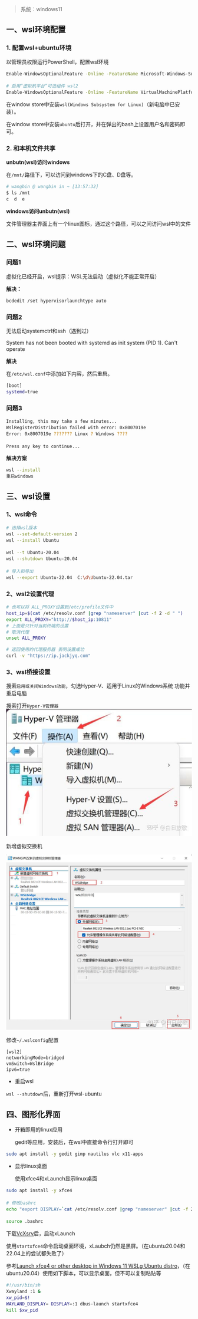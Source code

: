 > 系统：windows11

## 一、wsl环境配置

### 1. 配置wsl+ubuntu环境

以管理员权限运行PowerShell，配置wsl环境

```bash
Enable-WindowsOptionalFeature -Online -FeatureName Microsoft-Windows-Subsystem-Linux

# 启用“虚拟机平台”可选组件 wsl2
Enable-WindowsOptionalFeature -Online -FeatureName VirtualMachinePlatform
```

在window store中安装```wsl(Windows Subsystem for Linux)```（新电脑中已安装）。

在window store中安装```ubuntu```后打开，并在弹出的bash上设置用户名和密码即可。

### 2. 和本机文件共享

**unbutn(wsl)访问windows**

在```/mnt/```路径下，可以访问到windows下的C盘、D盘等。

```bash
# wangbin @ wangbin in ~ [13:57:32]
$ ls /mnt
c  d  e
```

**windows访问unbutn(wsl)**

文件管理器主界面上有一个linux图标，通过这个路径，可以之间访问wsl中的文件

## 二、wsl环境问题

### **问题1**

虚拟化已经开启，wsl提示：WSL无法启动（虚拟化不能正常开启）

**解决：**

```bash
bcdedit /set hypervisorlaunchtype auto
```

### **问题2**

无法启动systemctrl和ssh（遇到过）

 System has not been booted with systemd as init system (PID 1). Can't operate

**解决**

在```/etc/wsl.conf```中添加如下内容，然后重启。

```bash
[boot]
systemd=true
```

### **问题3**

```bash
Installing, this may take a few minutes...
WslRegisterDistribution failed with error: 0x8007019e
Error: 0x8007019e ??????? Linux ? Windows ????

Press any key to continue...
```

**解决方案**

```bash
wsl --install
重启windows
```

## 三、wsl设置

### 1、wsl命令

```bash
# 选择wsl版本
wsl --set-default-version 2
wsl --install Ubuntu

wsl --t Ubuntu-20.04
wsl --shutdown Ubuntu-20.04

# 导入和导出
wsl --export Ubuntu-22.04  C:\d\Ubuntu-22.04.tar
```

### 2、wsl2设置代理

```bash
# 也可以将 ALL_PROXY设置到/etc/profile文件中
host_ip=$(cat /etc/resolv.conf |grep "nameserver" |cut -f 2 -d " ")
export ALL_PROXY="http://$host_ip:10811"
# 上面是只针对当前终端的设置
# 取消代理
unset ALL_PROXY
```

```bash
# 返回使用的代理服务器 表明设置成功
curl -v "https://ip.jackjyq.com"
```

### 3、wsl桥接设置

搜索```启用或关闭Windows功能```，勾选Hyper-V、适用于Linux的Windows系统 功能并重启电脑

搜索打开```Hyper-V管理器```
![alt text](./img/wsl_1.png)

新增虚拟交换机

![alt text](./img/wsl_2.png)

修改```~/.wslconfig```配置

```
[wsl2]
networkingMode=bridged
vmSwitch=WslBridge
ipv6=true
```

+ 重启wsl

```wsl --shutdown```后，重新打开wsl-ubuntu

## 四、图形化界面

+ 开箱即用的linux应用

  gedit等应用，安装后，在wsl中直接命令行打开即可

```bash
sudo apt install -y gedit gimp nautilus vlc x11-apps
```

+ 显示linux桌面

  使用xfce4和xLaunch显示linux桌面

```bash
sudo apt install -y xfce4

# 修改bashrc
echo "export DISPLAY=`cat /etc/resolv.conf |grep "nameserver" |cut -f 2 -d " "`:0" >> .bashrc

source .bashrc
```

下载[VcXsrv](https://sourceforge.net/projects/vcxsrv/)后，启动xLaunch

使用```startxfce4```命令启动桌面环境，xLaubch仍然是黑屏。（在ubuntu20.04和22.04上的尝试都失败了）

参考[Launch xfce4 or other desktop in Windows 11 WSLg Ubuntu distro](https://askubuntu.com/questions/1385703/launch-xfce4-or-other-desktop-in-windows-11-wslg-ubuntu-distro)，（在ubuntu20.04）使用如下脚本，可以显示桌面，但不可以复制粘贴等

```bash
#!/usr/bin/sh
Xwayland :1 &
xw_pid=$!
WAYLAND_DISPLAY= DISPLAY=:1 dbus-launch startxfce4
kill $xw_pid
```